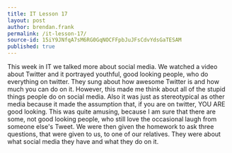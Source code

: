```yaml
---
title: IT Lesson 17
layout: post
author: brendan.frank
permalink: /it-lesson-17/
source-id: 15iY9JNfqA7sM6RG0GqNOCFFpbJuJFsCdvYdsGaTESAM
published: true
---
```

This week in IT we talked more about social media. We watched a video about Twitter and it portrayed youthful, good looking people, who do everything on twitter. They sung about how awesome Twitter is and how much you can do on it. However, this made me think about all of the stupid things people do on social media. Also it was just as stereotypical as other media because it made the assumption that, if you are on twitter, YOU ARE good looking. This was quite amusing, because I am sure that there are some, not good looking people, who still love the occasional laugh from someone else's Tweet. We were then given the homework to ask three questions, that were given to us, to one of our relatives. They were about what social media they have and what they do on it.

